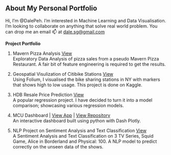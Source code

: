 ## About My Personal Portfolio

Hi, I’m @DalePeh. I’m interested in Machine Learning and Data Visualisation. I’m looking to collaborate on anything that solve real world problem. You can drop me an email 📫 at dale.sg@gmail.com

**Project Portfolio**

1. Mavern Pizza Analysis [View](https://github.com/DalePeh/DalePeh/blob/main/pizza-sales-analysis.ipynb)<br>
Exploratory Data Analysis of pizza sales from a pseudo Mavern Pizza Restaurant. A fair bit of feature engineering is required to get the results.

2. Geospatial Visulization of Citibike Stations [View](https://www.kaggle.com/code/dalepeh/citibike-2211-geospatial-visualization)<br>
Using Folium, I visualised the bike sharing stations in NY with markers that shows high to low usage. This project is done on Kaggle.

3. HDB Resale Price Prediction [View](https://www.kaggle.com/code/dalepeh/eda-model-pipepline)<br>
A popular regression project. I have decided to turn it into a model comparison; showcasing various regression models.

4. MCU Dashboard | [View App](https://mcudash-dalesg.b4a.run/) | [View Repository](https://github.com/DalePeh/dashboard_projects)<br>
An interactive dashboard built using python with Dash Plotly.

5. NLP Project on Sentiment Analysis and Text Classification [View](https://github.com/DalePeh/PersonalPortfolio/blob/main/NLP_NetflixAsianTopShows.ipynb)<br>
A Sentiment Analysis and Text Classification on 3 TV Series, Squid Game, Alice in Borderland and Physical: 100. A NLP model to predict correctly on the unseen data of the shows.


<!---
DalePeh/DalePeh is a ✨ special ✨ repository because its `README.md` (this file) appears on your GitHub profile.
You can click the Preview link to take a look at your changes.
--->
